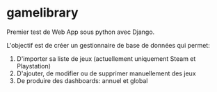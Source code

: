 # gamelibrary

Premier test de Web App sous python avec Django.

L'objectif est de créer un gestionnaire de base de données qui permet:

1. D'importer sa liste de jeux (actuellement uniquement Steam et Playstation)
2. D'ajouter, de modifier ou de supprimer manuellement des jeux
3. De produire des dashboards: annuel et global